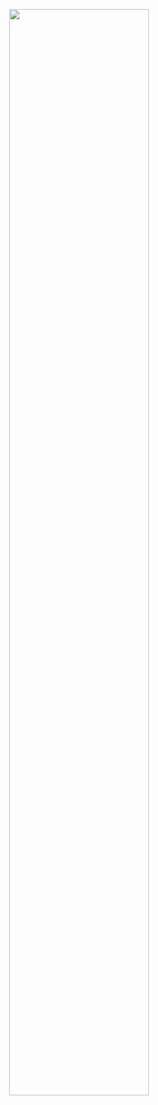<p align="center">
    	<img src="https://github.com/visAIgeNew/.github/assets/87819894/e1e50774-e201-4181-9320-12d8ab74c954" width="70%"/>
</p>
